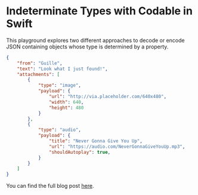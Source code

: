 # Indeterminate Types with Codable in Swift
This playground explores two different approaches to decode or encode JSON containing objects whose type is determined by a property.

```json
{
    "from": "Guille",
    "text": "Look what I just found!",
    "attachments": [
        {
            "type": "image",
            "payload": {
                "url": "http://via.placeholder.com/640x480",
                "width": 640,
                "height": 480
            }
        },
        {
            "type": "audio",
            "payload": {
                "title": "Never Gonna Give You Up",
                "url": "https://audio.com/NeverGonnaGiveYouUp.mp3",
                "shouldAutoplay": true,
            }
        }
    ]
}
```

You can find the full blog post [here](https://gonzalezreal.github.io/2018/04/30/indeterminate-types-with-codable-in-swift.html).
